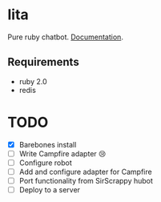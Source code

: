 lita
=====================================================================

Pure ruby chatbot. [Documentation](http://jimmycuadra.github.io/lita/).

Requirements
---------------------------------------------------------------------
- ruby 2.0
- redis

TODO
=====================================================================
- [X] Barebones install
- [ ] Write Campfire adapter :cry:
- [ ] Configure robot
- [ ] Add and configure adapter for Campfire
- [ ] Port functionality from SirScrappy hubot
- [ ] Deploy to a server
